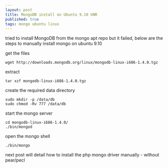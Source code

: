 ```yaml
---
layout: post
title: MongoDB install on Ubuntu 9.10 UNR
published: true
tags: mongo ubuntu linux
---
```

tried to install MongoDB from the mongo apt repo but it failed, below are the steps to manually install mongo on ubuntu 9.10

get the files

``` shell
wget http://downloads.mongodb.org/linux/mongodb-linux-i686-1.4.0.tgz
```

extract

``` shell
tar xzf mongodb-linux-i686-1.4.0.tgz
```

create the required data directory

``` shell
sudo mkdir -p /data/db
sudo chmod -Rv 777 /data/db
```

start the mongo server

``` shell
cd mongodb-linux-i686-1.4.0/
./bin/mongod
```

open the mongo shell

``` shell
./bin/mongo
```

next post will detail how to install the php mongo driver manually - without pear/pecl
